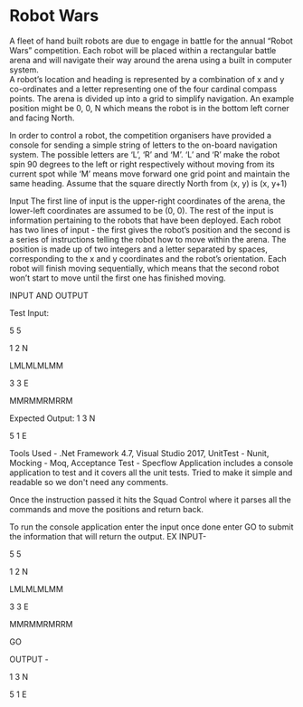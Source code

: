 Robot Wars
=========

  A fleet of hand built robots are due to engage in battle for the annual “Robot Wars” competition. 
  Each robot will be placed within a rectangular battle arena and will navigate their way around the arena using a built in computer   system.  
  A robot’s location and heading is represented by a combination of x and y co-ordinates and a letter representing one of the four cardinal compass points. 
  The arena is divided up into a grid to simplify navigation. An example position might be 0, 0, N which means the robot is in the bottom left corner and facing North.  
  
  In order to control a robot, the competition organisers have provided a console for sending a simple string of letters to the on-board navigation system. 
  The possible letters are ‘L’, ‘R’ and ‘M’. ‘L’ and ‘R’ make the robot spin 90 degrees to the left or right respectively without moving from its current spot while ‘M’ 
  means move forward one grid point and maintain the same heading. Assume that the square directly North from (x, y) is (x, y+1)
  
  Input The first line of input is the upper-right coordinates of the arena, the lower-left coordinates are assumed to be (0, 0). 
  The rest of the input is information pertaining to the robots that have been deployed. 
  Each robot has two lines of input - the first gives the robot’s position and the second
  is a series of instructions telling the robot how to move within the arena. 
  The position is made up of two integers and a letter separated by spaces, corresponding to the x and y coordinates and the robot’s orientation. 
  Each robot will finish moving sequentially, which means that the second robot won’t start to move until the first one has finished moving.
	

INPUT AND OUTPUT
 
Test Input:

5 5

1 2 N

LMLMLMLMM

3 3 E

MMRMMRMRRM
 
Expected Output:
1 3 N

5 1 E

Tools Used - .Net Framework 4.7, Visual Studio 2017, UnitTest - Nunit, Mocking - Moq, Acceptance Test - Specflow
Application includes a console application to test and it covers all the unit tests. 
Tried to make it simple and readable so we don't need any comments. 

Once the instruction passed it hits the Squad Control where it parses all the commands and move the positions and return back.

To run the console application enter the input once done enter GO to submit the information that will return the output.
EX INPUT-

5 5

1 2 N

LMLMLMLMM

3 3 E

MMRMMRMRRM

GO

OUTPUT - 

1 3 N

5 1 E

